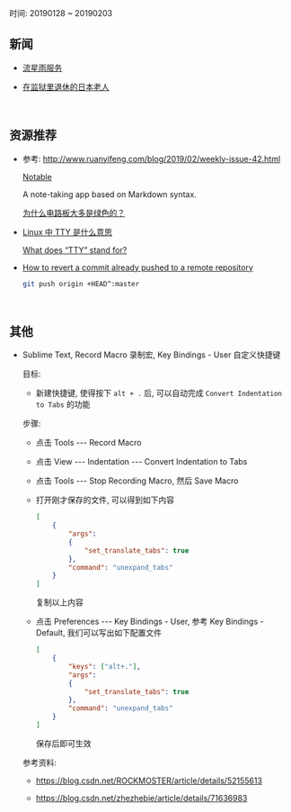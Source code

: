 时间: 20190128 ~ 20190203

##	新闻

*	[流星雨服务](https://www.v3.co.uk/v3-uk/news/3069575/japanese-firm-sends-micro-satellites-into-space-to-deliver-artificial-meteor-showers-on-demand)

*	[在监狱里退休的日本老人](https://www.solidot.org/story?sid=59505)

	<br>

##	资源推荐

*	参考: http://www.ruanyifeng.com/blog/2019/02/weekly-issue-42.html

	[Notable](https://github.com/fabiospampinato/notable)

	A note-taking app based on Markdown syntax.

	[为什么电路板大多是绿色的？](http://www.seeedstudio.com/blog/2017/07/23/why-are-printed-circuit-boards-are-usually-green-in-colour/)

*	[Linux 中 TTY 是什么意思](https://www.cnblogs.com/dongguolei/p/7975488.html)

	[What does “TTY” stand for?](https://askubuntu.com/questions/481906/what-does-tty-stand-for)

*	[How to revert a commit already pushed to a remote repository](https://gist.github.com/gunjanpatel/18f9e4d1eb609597c50c2118e416e6a6)

	```bash
	git push origin +HEAD^:master
	```

	<br>

##	其他

*	Sublime Text, Record Macro 录制宏, Key Bindings - User 自定义快捷键

	目标:

	*	新建快捷键, 使得按下 `alt + .` 后, 可以自动完成 `Convert Indentation to Tabs` 的功能

	步骤:

	*	点击 Tools --- Record Macro

	*	点击 View --- Indentation --- Convert Indentation to Tabs

	*	点击 Tools --- Stop Recording Macro, 然后 Save Macro

	*	打开刚才保存的文件, 可以得到如下内容

		```json
		[
			{
				"args":
				{
					"set_translate_tabs": true
				},
				"command": "unexpand_tabs"
			}
		]
		```

		复制以上内容

	*	点击 Preferences --- Key Bindings - User, 参考 Key Bindings - Default, 我们可以写出如下配置文件

		```json
		[
			{
				"keys": ["alt+."],
				"args":
				{
					"set_translate_tabs": true
				},
				"command": "unexpand_tabs"
			}
		]
		```

		保存后即可生效

	参考资料:

	*	https://blog.csdn.net/ROCKMOSTER/article/details/52155613

	*	https://blog.csdn.net/zhezhebie/article/details/71636983

	<br>
